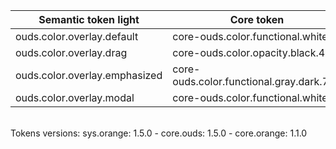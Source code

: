 | **Semantic token light** | **Core token** | **Color** | **Raw value** | **Comment** |
| --- | --- | --- | --- | --- |
| ouds.color.overlay.default | core-ouds.color.functional.white | <div style="width:10px; height:10px; background-color:#ffffff; border: 1px solid #000000;"></div> | #ffffff |  |
| ouds.color.overlay.drag | core-ouds.color.opacity.black.40 | <div style="width:10px; height:10px; background-color:#0000000a; border: 1px solid #000000;"></div> | #0000000a |  |
| ouds.color.overlay.emphasized | core-ouds.color.functional.gray.dark.720 | <div style="width:10px; height:10px; background-color:#272727; border: 1px solid #000000;"></div> | #272727 |  |
| ouds.color.overlay.modal | core-ouds.color.functional.white | <div style="width:10px; height:10px; background-color:#ffffff; border: 1px solid #000000;"></div> | #ffffff |  |

<br>Tokens versions: sys.orange: 1.5.0 - core.ouds: 1.5.0 - core.orange: 1.1.0
